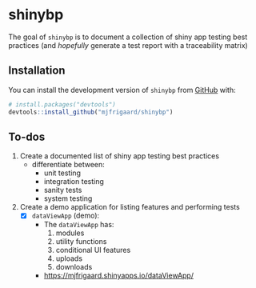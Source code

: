 
<!-- README.md is generated from README.Rmd. Please edit that file -->

# shinybp

<!-- badges: start -->
<!-- badges: end -->

The goal of `shinybp` is to document a collection of shiny app testing
best practices (and *hopefully* generate a test report with a
traceability matrix)

## Installation

You can install the development version of `shinybp` from
[GitHub](https://github.com/) with:

``` r
# install.packages("devtools")
devtools::install_github("mjfrigaard/shinybp")
```

## To-dos

1.  Create a documented list of shiny app testing best practices
    - differentiate between:
      - unit testing  
      - integration testing  
      - sanity tests  
      - system testing
2.  Create a demo application for listing features and performing tests
    - [x] `dataViewApp` (demo):
      - The `dataViewApp` has:
        1.  modules  
        2.  utility functions  
        3.  conditional UI features  
        4.  uploads  
        5.  downloads  
      - <https://mjfrigaard.shinyapps.io/dataViewApp/>
